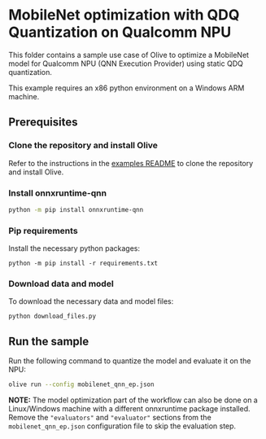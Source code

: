 # MobileNet optimization with QDQ Quantization on Qualcomm NPU

This folder contains a sample use case of Olive to optimize a MobileNet model for Qualcomm NPU (QNN Execution Provider) using static QDQ quantization.

This example requires an x86 python environment on a Windows ARM machine.


## Prerequisites

### Clone the repository and install Olive

Refer to the instructions in the [examples README](../README.md) to clone the repository and install Olive.

### Install onnxruntime-qnn

```bash
python -m pip install onnxruntime-qnn
```

### Pip requirements

Install the necessary python packages:
```
python -m pip install -r requirements.txt
```

### Download data and model

To download the necessary data and model files:
```
python download_files.py
```

## Run the sample

Run the following command to quantize the model and evaluate it on the NPU:

```bash
olive run --config mobilenet_qnn_ep.json
```

**NOTE:** The model optimization part of the workflow can also be done on a Linux/Windows machine with a different onnxruntime package installed. Remove the `"evaluators"` and `"evaluator"` sections from the `mobilenet_qnn_ep.json` configuration file to skip the evaluation step.
